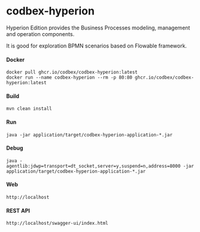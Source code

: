# codbex-hyperion

Hyperion Edition provides the Business Processes modeling, management and operation components.

It is good for exploration BPMN scenarios based on Flowable framework.

#### Docker

```
docker pull ghcr.io/codbex/codbex-hyperion:latest
docker run --name codbex-hyperion --rm -p 80:80 ghcr.io/codbex/codbex-hyperion:latest
```

#### Build

```
mvn clean install
```
	
#### Run

```
java -jar application/target/codbex-hyperion-application-*.jar
```

#### Debug

```
java -agentlib:jdwp=transport=dt_socket,server=y,suspend=n,address=8000 -jar application/target/codbex-hyperion-application-*.jar
```
	
#### Web

```
http://localhost
```

#### REST API

```
http://localhost/swagger-ui/index.html
```
